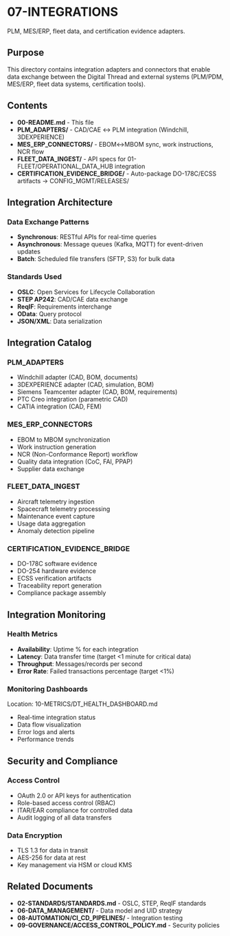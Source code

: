 # 07-INTEGRATIONS

PLM, MES/ERP, fleet data, and certification evidence adapters.

## Purpose

This directory contains integration adapters and connectors that enable data exchange between the Digital Thread and external systems (PLM/PDM, MES/ERP, fleet data systems, certification tools).

## Contents

- **00-README.md** - This file
- **PLM_ADAPTERS/** - CAD/CAE ↔ PLM integration (Windchill, 3DEXPERIENCE)
- **MES_ERP_CONNECTORS/** - EBOM↔MBOM sync, work instructions, NCR flow
- **FLEET_DATA_INGEST/** - API specs for 01-FLEET/OPERATIONAL_DATA_HUB integration
- **CERTIFICATION_EVIDENCE_BRIDGE/** - Auto-package DO-178C/ECSS artifacts → CONFIG_MGMT/RELEASES/

## Integration Architecture

### Data Exchange Patterns
- **Synchronous**: RESTful APIs for real-time queries
- **Asynchronous**: Message queues (Kafka, MQTT) for event-driven updates
- **Batch**: Scheduled file transfers (SFTP, S3) for bulk data

### Standards Used
- **OSLC**: Open Services for Lifecycle Collaboration
- **STEP AP242**: CAD/CAE data exchange
- **ReqIF**: Requirements interchange
- **OData**: Query protocol
- **JSON/XML**: Data serialization

## Integration Catalog

### PLM_ADAPTERS
- Windchill adapter (CAD, BOM, documents)
- 3DEXPERIENCE adapter (CAD, simulation, BOM)
- Siemens Teamcenter adapter (CAD, BOM, requirements)
- PTC Creo integration (parametric CAD)
- CATIA integration (CAD, FEM)

### MES_ERP_CONNECTORS
- EBOM to MBOM synchronization
- Work instruction generation
- NCR (Non-Conformance Report) workflow
- Quality data integration (CoC, FAI, PPAP)
- Supplier data exchange

### FLEET_DATA_INGEST
- Aircraft telemetry ingestion
- Spacecraft telemetry processing
- Maintenance event capture
- Usage data aggregation
- Anomaly detection pipeline

### CERTIFICATION_EVIDENCE_BRIDGE
- DO-178C software evidence
- DO-254 hardware evidence
- ECSS verification artifacts
- Traceability report generation
- Compliance package assembly

## Integration Monitoring

### Health Metrics
- **Availability**: Uptime % for each integration
- **Latency**: Data transfer time (target <1 minute for critical data)
- **Throughput**: Messages/records per second
- **Error Rate**: Failed transactions percentage (target <1%)

### Monitoring Dashboards
Location: 10-METRICS/DT_HEALTH_DASHBOARD.md
- Real-time integration status
- Data flow visualization
- Error logs and alerts
- Performance trends

## Security and Compliance

### Access Control
- OAuth 2.0 or API keys for authentication
- Role-based access control (RBAC)
- ITAR/EAR compliance for controlled data
- Audit logging of all data transfers

### Data Encryption
- TLS 1.3 for data in transit
- AES-256 for data at rest
- Key management via HSM or cloud KMS

## Related Documents

- **02-STANDARDS/STANDARDS.md** - OSLC, STEP, ReqIF standards
- **06-DATA_MANAGEMENT/** - Data model and UID strategy
- **08-AUTOMATION/CI_CD_PIPELINES/** - Integration testing
- **09-GOVERNANCE/ACCESS_CONTROL_POLICY.md** - Security policies

